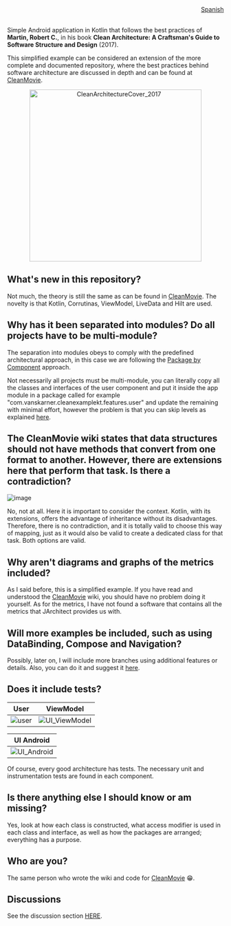 <div align="right" size="1px">
<a href='https://github.com/vanskarner/CleanExampleKT'>Spanish</a>
</div>
<br>

Simple Android application in Kotlin that follows the best practices of **Martin, Robert C.**, in his book **Clean Architecture: A Craftsman's Guide to Software Structure and Design** (2017).

This simplified example can be considered an extension of the more complete and documented repository, where the best practices behind software architecture are discussed in depth and can be found at [CleanMovie](https://github.com/vanskarner/CleanMovie/wiki).

<p align="center">
  <img src="https://github.com/vanskarner/CleanMovie/assets/39975255/7d7c53a6-7c85-4456-a725-99814d3b1eb5" alt="CleanArchitectureCover_2017" style="display: block; margin: auto; width: 400px;">
</p>

## What's new in this repository?

Not much, the theory is still the same as can be found in [CleanMovie](https://github.com/vanskarner/CleanMovie/wiki). The novelty is that Kotlin, Corrutinas, ViewModel, LiveData and Hilt are used.

## Why has it been separated into modules? Do all projects have to be multi-module?

The separation into modules obeys to comply with the predefined architectural approach, in this case we are following the [Package by Component](https://github.com/vanskarner/CleanMovie/wiki/The-Code-Decoupling#package-by-component) approach. 

Not necessarily all projects must be multi-module, you can literally copy all the classes and interfaces of the user component and put it inside the app module in a package called for example "com.vanskarner.cleanexamplekt.features.user" and update the remaining with minimal effort, however the problem is that you can skip levels 
as explained [here](https://github.com/vanskarner/CleanMovie/wiki/The-Code-Decoupling#the-discipline-is-not-enough).


## The CleanMovie wiki states that data structures should not have methods that convert from one format to another. However, there are extensions here that perform that task. Is there a contradiction?

![image](https://github.com/vanskarner/CleanExampleKT/assets/39975255/160c79c9-2f62-46b3-90bc-b1d061c02a98)


No, not at all. Here it is important to consider the context. Kotlin, with its extensions, offers the advantage of inheritance without its disadvantages. 
Therefore, there is no contradiction, and it is totally valid to choose this way of mapping, just as it would also be valid to create a dedicated class for that task. Both options are valid.

## Why aren't diagrams and graphs of the metrics included?

As I said before, this is a simplified example. If you have read and understood the [CleanMovie](https://github.com/vanskarner/CleanMovie/wiki) wiki, you should have no problem doing it yourself. As for the metrics, I have not found a software that contains all the metrics that JArchitect provides us with.

## Will more examples be included, such as using DataBinding, Compose and Navigation?

Possibly, later on, I will include more branches using additional features or details. Also, you can do it and suggest it [here](https://github.com/vanskarner/CleanExampleKT/discussions/categories/ideas).

## Does it include tests?

| User  | ViewModel |
| --- | --- |
|  ![user](https://github.com/vanskarner/CleanExampleKT/assets/39975255/357da6aa-19c1-4749-bf64-06807a8c92ed) | ![UI_ViewModel](https://github.com/vanskarner/CleanExampleKT/assets/39975255/9ff51fd2-d315-4d7d-8e1b-f6775455015a) |

| UI Android |
| --- |
| ![UI_Android](https://github.com/vanskarner/CleanExampleKT/assets/39975255/e4449e2d-36cd-4c3f-a3dc-d1d108b949ad) |

Of course, every good architecture has tests. The necessary unit and instrumentation tests are found in each component.

## Is there anything else I should know or am missing?

Yes, look at how each class is constructed, what access modifier is used in each class and interface, as well as how the packages are arranged; everything has a purpose.

## Who are you?

The same person who wrote the wiki and code for [CleanMovie](https://github.com/vanskarner/CleanMovie) 😁.

## Discussions

See the discussion section [HERE](https://github.com/vanskarner/CleanExampleKT/discussions).
